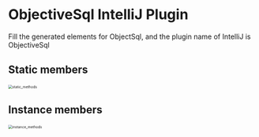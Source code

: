 # ObjectiveSql IntelliJ Plugin
Fill the generated elements for ObjectSql, and the plugin name of IntelliJ is ObjectiveSql

## Static members

<img src="/Users/braisdom/Workspace/ObjectSql-IntelliJ-Plugin/doc/static_methods.png" alt="static_methods" style="zoom:50%;" />

## Instance members

<img src="/Users/braisdom/Workspace/ObjectSql-IntelliJ-Plugin/doc/instance_methods.png" alt="instance_methods" style="zoom:50%;" />